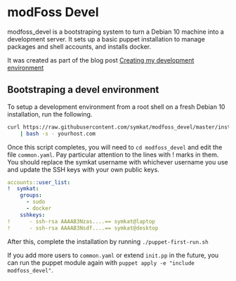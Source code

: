 # modFoss Devel

modfoss_devel is a bootstraping system to turn a Debian 10 machine into a development server.  It sets up a basic puppet installation to manage packages and shell accounts, and installs docker.

It was created as part of the blog post [Creating my development environment](https://modfoss.com/creating-my-development-environment.html)

## Bootstraping a devel environment

To setup a development environment from a root shell on a fresh Debian 10 installation, run the following.

```sh
curl https://raw.githubusercontent.com/symkat/modfoss_devel/master/install.sh \
    | bash -s - yourhost.com
```

Once this script completes, you will need to `cd modfoss_devel` and edit the file `common.yaml`.  Pay particular attention to the lines with ! marks in them.  You should replace the symkat username with whichever username you use and update the SSH keys with your own public keys.

```yaml
accounts::user_list:
!  symkat:
    groups:
      - sudo
      - docker
    sshkeys:
!      - ssh-rsa AAAAB3Nzas....== symkat@laptop
!      - ssh-rsa AAAAB3Nsdf....== symkat@desktop
```

After this, complete the installation by running `./puppet-first-run.sh`

If you add more users to `common.yaml` or extend `init.pp` in the future, you can run the puppet module again with `puppet apply -e "include modfoss_devel"`.


